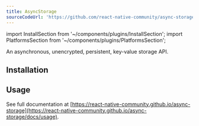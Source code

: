 ```yaml
---
title: AsyncStorage
sourceCodeUrl: 'https://github.com/react-native-community/async-storage'
---
```


import InstallSection from '~/components/plugins/InstallSection';
import PlatformsSection from '~/components/plugins/PlatformsSection';

An asynchronous, unencrypted, persistent, key-value storage API.

<PlatformsSection android emulator ios web simulator />

## Installation

<InstallSection packageName="@react-native-community/async-storage" href="https://react-native-community.github.io/async-storage/docs/install" />

## Usage

See full documentation at [https://react-native-community.github.io/async-storage](https://react-native-community.github.io/async-storage/docs/usage).
